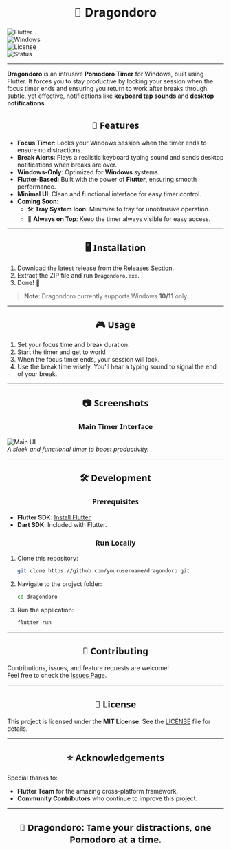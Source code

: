 # 🐉 **Dragondoro**

![Flutter](https://img.shields.io/badge/Flutter-v3.0.0-blue?logo=flutter)  
![Windows](https://img.shields.io/badge/Platform-Windows-blue?logo=windows)  
![License](https://img.shields.io/badge/License-MIT-green)  
![Status](https://img.shields.io/badge/Status-In%20Progress-yellow)

<style>
  h1, h2, h3 {
    text-align: center;
    font-family: 'Segoe UI', Tahoma, Geneva, Verdana, sans-serif;
  }
</style>

---

**Dragondoro** is an intrusive **Pomodoro Timer** for Windows, built using Flutter. It forces you to stay productive by locking your session when the focus timer ends and ensuring you return to work after breaks through subtle, yet effective, notifications like **keyboard tap sounds** and **desktop notifications**.

## 🚀 Features

- **Focus Timer**: Locks your Windows session when the timer ends to ensure no distractions.
- **Break Alerts**: Plays a realistic keyboard typing sound and sends desktop notifications when breaks are over.
- **Windows-Only**: Optimized for **Windows** systems.
- **Flutter-Based**: Built with the power of **Flutter**, ensuring smooth performance.
- **Minimal UI**: Clean and functional interface for easy timer control.
- **Coming Soon**:
  - 🛠️ **Tray System Icon**: Minimize to tray for unobtrusive operation.
  - 📌 **Always on Top**: Keep the timer always visible for easy access.

---

## 🖥️ **Installation**

1. Download the latest release from the [Releases Section](#).
2. Extract the ZIP file and run `Dragondoro.exe`.
3. Done! 🎉

> **Note**: Dragondoro currently supports Windows **10/11** only.

---

## 🎮 **Usage**

1. Set your focus time and break duration.
2. Start the timer and get to work!
3. When the focus timer ends, your session will lock.
4. Use the break time wisely. You'll hear a typing sound to signal the end of your break.

---

## 📷 **Screenshots**

### Main Timer Interface

![Main UI](#)  
_A sleek and functional timer to boost productivity._

---

## 🛠️ **Development**

### Prerequisites

- **Flutter SDK**: [Install Flutter](https://flutter.dev/docs/get-started/install)
- **Dart SDK**: Included with Flutter.

### Run Locally

1. Clone this repository:
   ```bash
   git clone https://github.com/yourusername/dragondoro.git
   ```
2. Navigate to the project folder:
   ```bash
   cd dragondoro
   ```
3. Run the application:
   ```bash
   flutter run
   ```

---

## 🤝 **Contributing**

Contributions, issues, and feature requests are welcome!  
Feel free to check the [Issues Page](#).

---

## 📜 License

This project is licensed under the **MIT License**. See the [LICENSE](LICENSE) file for details.

---

## ⭐ **Acknowledgements**

Special thanks to:

- **Flutter Team** for the amazing cross-platform framework.
- **Community Contributors** who continue to improve this project.

---

## 🐉 **Dragondoro**: Tame your distractions, one Pomodoro at a time.
